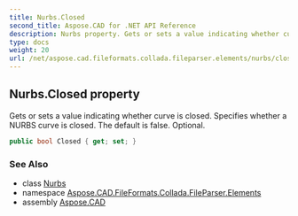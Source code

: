 ```yaml
---
title: Nurbs.Closed
second_title: Aspose.CAD for .NET API Reference
description: Nurbs property. Gets or sets a value indicating whether curve is closed. Specifies whether a NURBS curve is closed. The default is false. Optional
type: docs
weight: 20
url: /net/aspose.cad.fileformats.collada.fileparser.elements/nurbs/closed/
---
```

## Nurbs.Closed property

Gets or sets a value indicating whether curve is closed. Specifies whether a NURBS curve is closed. The default is false. Optional.

```csharp
public bool Closed { get; set; }
```

### See Also

* class [Nurbs](../)
* namespace [Aspose.CAD.FileFormats.Collada.FileParser.Elements](../../nurbs/)
* assembly [Aspose.CAD](../../../)



